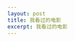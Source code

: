 ```yaml
---
layout: post
title: 我看过的电影
excerpt: 我看过的电影
---
```


<script type="text/javascript" src="http://www.douban.com/service/badge/thankwsx/?selection=random&amp;picsize=medium&amp;show=collection&amp;n=20&amp;cat=movie&amp;columns=5"></script>
